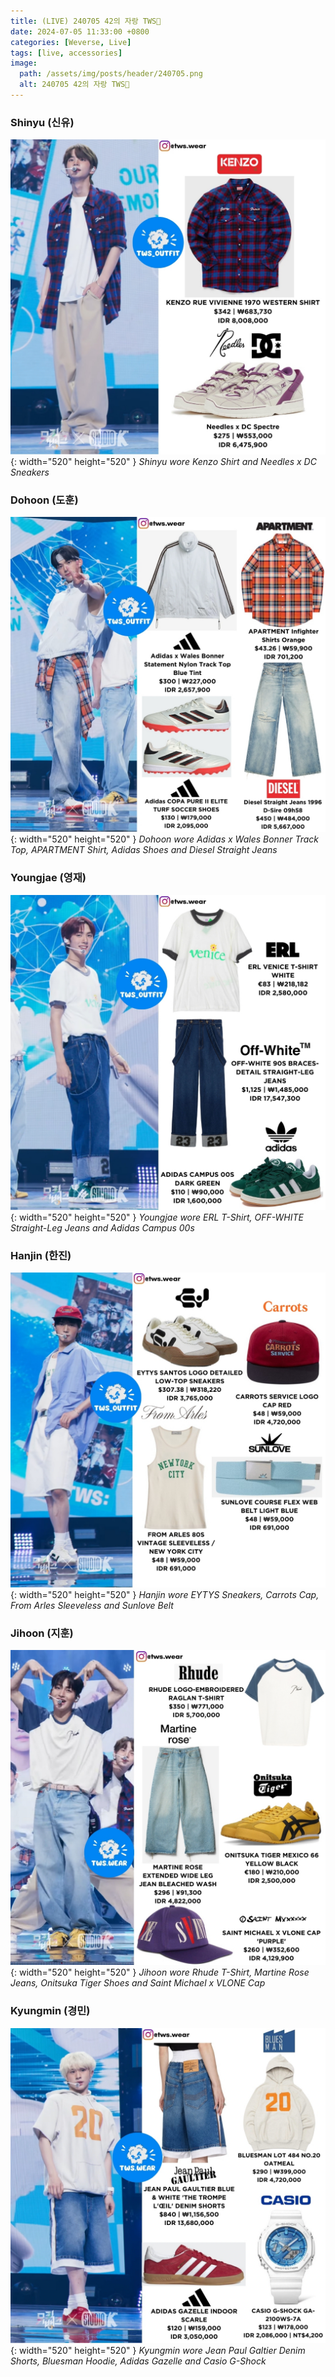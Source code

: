 ```yaml
---
title: (LIVE) 240705 42의 자랑 TWS🥰
date: 2024-07-05 11:33:00 +0800
categories: [Weverse, Live]
tags: [live, accessories]
image:
  path: /assets/img/posts/header/240705.png
  alt: 240705 42의 자랑 TWS🥰
---
```


### Shinyu (신유)

![Desktop View](/assets/img/posts/weverse-live/240705-shinyu.jpg){: width="520" height="520" }
_Shinyu wore Kenzo Shirt and Needles x DC Sneakers_

### Dohoon (도훈)

![Desktop View](/assets/img/posts/weverse-live/240705-dohoon.jpg){: width="520" height="520" }
_Dohoon wore Adidas x Wales Bonner Track Top, APARTMENT Shirt, Adidas Shoes and Diesel Straight Jeans_

### Youngjae (영재)

![Desktop View](/assets/img/posts/weverse-live/240705-youngjae.jpg){: width="520" height="520" }
_Youngjae wore ERL T-Shirt, OFF-WHITE Straight-Leg Jeans and Adidas Campus 00s_

### Hanjin (한진)

![Desktop View](/assets/img/posts/weverse-live/240705-hanjin.jpg){: width="520" height="520" }
_Hanjin wore EYTYS Sneakers, Carrots Cap, From Arles Sleeveless and Sunlove Belt_

### Jihoon (지훈)

![Desktop View](/assets/img/posts/weverse-live/240705-jihoon.jpg){: width="520" height="520" }
_Jihoon wore Rhude T-Shirt, Martine Rose Jeans, Onitsuka Tiger Shoes and Saint Michael x VLONE Cap_

### Kyungmin (경민)

![Desktop View](/assets/img/posts/weverse-live/240705-kyungmin.jpg){: width="520" height="520" }
_Kyungmin wore Jean Paul Galtier Denim Shorts, Bluesman Hoodie, Adidas Gazelle and Casio G-Shock_